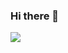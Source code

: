 ### Hi there 👋

<div>
  <img align="center" src="https://github-readme-stats-d2bv.vercel.app/api?username=joaooliveira-11&count_private=true&theme=dark&show_icons=true"/>
</div>
